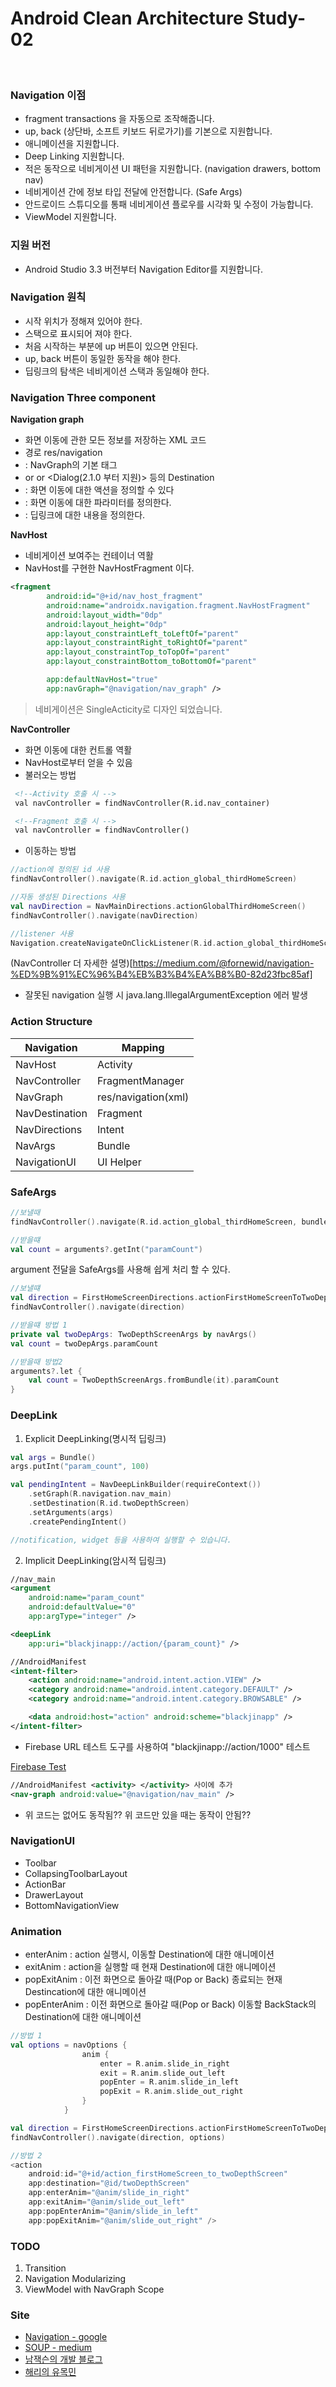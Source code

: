 # Android Clean Architecture Study-02

</br>

### Navigation 이점

- fragment transactions 을 자동으로 조작해줍니다.
- up, back (상단바, 소프트 키보드 뒤로가기)를 기본으로 지원합니다.
- 애니메이션을 지원합니다.
- Deep Linking 지원합니다.
- 적은 동작으로 네비게이션 UI 패턴을 지원합니다. (navigation drawers, bottom nav)
- 네비게이션 간에 정보 타입 전달에 안전합니다. (Safe Args)
- 안드로이드 스튜디오를 통패 네비게이션 플로우를 시각화 및 수정이 가능합니다.
- ViewModel 지원합니다.


### 지원 버전

- Android Studio 3.3 버전부터 Navigation Editor를 지원합니다.


### Navigation 원칙

- 시작 위치가 정해져 있어야 한다.
- 스택으로 표시되어 져야 한다.
- 처음 시작하는 부분에 up 버튼이 있으면 안된다.
- up, back 버튼이 동일한 동작을 해야 한다.
- 딥링크의 탐색은 네비게이션 스택과 동일해야 한다.


### Navigation Three component

**Navigation graph**

- 화면 이동에 관한 모든 정보를 저장하는 XML 코드
- 경로 res/navigation
- <navigation> : NavGraph의 기본 태그
- <fragment> or <Activity> or <Dialog(2.1.0 부터 지원)> 등의 Destination
- <action> : 화면 이동에 대한 액션을 정의할 수 있다
- <argument> : 화면 이동에 대한 파라미터를 정의한다.
- <deeplink> : 딥링크에 대한 내용을 정의한다.

**NavHost**

- 네비게이션 보여주는 컨테이너 역활
- NavHost를 구현한 NavHostFragment 이다.

```xml
<fragment
        android:id="@+id/nav_host_fragment"
        android:name="androidx.navigation.fragment.NavHostFragment"
        android:layout_width="0dp"
        android:layout_height="0dp"
        app:layout_constraintLeft_toLeftOf="parent"
        app:layout_constraintRight_toRightOf="parent"
        app:layout_constraintTop_toTopOf="parent"
        app:layout_constraintBottom_toBottomOf="parent"

        app:defaultNavHost="true"
        app:navGraph="@navigation/nav_graph" />
```

> 네비게이션은 SingleActicity로 디자인 되었습니다.

**NavController**

- 화면 이동에 대한 컨트롤 역활
- NavHost로부터 얻을 수 있음
- 불러오는 방법

```xml
 <!--Activity 호출 시 -->
 val navController = findNavController(R.id.nav_container)

 <!--Fragment 호출 시 -->
 val navController = findNavController()

```

- 이동하는 방법

```kotlin
//action에 정의된 id 사용
findNavController().navigate(R.id.action_global_thirdHomeScreen)

//자동 생성된 Directions 사용
val navDirection = NavMainDirections.actionGlobalThirdHomeScreen()
findNavController().navigate(navDirection)

//listener 사용
Navigation.createNavigateOnClickListener(R.id.action_global_thirdHomeScreen)
```

(NavController 더 자세한 설명)[https://medium.com/@fornewid/navigation-%ED%9B%91%EC%96%B4%EB%B3%B4%EA%B8%B0-82d23fbc85af]

- 잘못된 navigation 실행 시 java.lang.IllegalArgumentException 에러 발생

### Action Structure

|Navigation|Mapping|
|---|---|
|NavHost|Activity|
|NavController|FragmentManager|
|NavGraph|res/navigation(xml)|
|NavDestination|Fragment|
|NavDirections|Intent|
|NavArgs|Bundle|
|NavigationUI|UI Helper|


### SafeArgs

```kotlin
//보낼때
findNavController().navigate(R.id.action_global_thirdHomeScreen, bundleOf("paramCount" to 15))

//받을떄
val count = arguments?.getInt("paramCount")
```

argument 전달을 SafeArgs를 사용해 쉽게 처리 할 수 있다.


```kotlin
//보낼떄
val direction = FirstHomeScreenDirections.actionFirstHomeScreenToTwoDepthScreen(10)
findNavController().navigate(direction)

//받을떄 방법 1
private val twoDepArgs: TwoDepthScreenArgs by navArgs()
val count = twoDepArgs.paramCount

//받을때 방법2
arguments?.let {
    val count = TwoDepthScreenArgs.fromBundle(it).paramCount
}
```

### DeepLink

1. Explicit DeepLinking(명시적 딥링크)

```kotlin
val args = Bundle()
args.putInt("param_count", 100)

val pendingIntent = NavDeepLinkBuilder(requireContext())
    .setGraph(R.navigation.nav_main)
    .setDestination(R.id.twoDepthScreen)
    .setArguments(args)
    .createPendingIntent()

//notification, widget 등을 사용하여 실행할 수 있습니다.
```

2. Implicit DeepLinking(암시적 딥링크)

```xml
//nav_main
<argument
    android:name="param_count"
    android:defaultValue="0"
    app:argType="integer" />

<deepLink
    app:uri="blackjinapp://action/{param_count}" />

//AndroidManifest
<intent-filter>
    <action android:name="android.intent.action.VIEW" />
    <category android:name="android.intent.category.DEFAULT" />
    <category android:name="android.intent.category.BROWSABLE" />

    <data android:host="action" android:scheme="blackjinapp" />
</intent-filter>
```

- Firebase URL 테스트 도구를 사용하여 "blackjinapp://action/1000" 테스트

[Firebase Test](https://firebase.google.com/docs/app-indexing/android/test?hl=ko)


```xml
//AndroidManifest <activity> </activity> 사이에 추가
<nav-graph android:value="@navigation/nav_main" />
```

- 위 코드는 없어도 동작됨?? 위 코드만 있을 때는 동작이 안됨??

### NavigationUI

- Toolbar
- CollapsingToolbarLayout
- ActionBar
- DrawerLayout
- BottomNavigationView

### Animation

- enterAnim : action 실행시, 이동할 Destination에 대한 애니메이션
- exitAnim : action을 실행할 때 현재 Destination에 대한 애니메이션
- popExitAnim : 이전 화면으로 돌아갈 때(Pop or Back) 종료되는 현재 Destincation에 대한 애니메이션
- popEnterAnim : 이전 화면으로 돌아갈 때(Pop or Back) 이동할 BackStack의 Destination에 대한 애니메이션

```kotlin
//방법 1
val options = navOptions {
                anim {
                    enter = R.anim.slide_in_right
                    exit = R.anim.slide_out_left
                    popEnter = R.anim.slide_in_left
                    popExit = R.anim.slide_out_right
                }
            }

val direction = FirstHomeScreenDirections.actionFirstHomeScreenToTwoDepthScreen()
findNavController().navigate(direction, options)

//방법 2
<action
    android:id="@+id/action_firstHomeScreen_to_twoDepthScreen"
    app:destination="@id/twoDepthScreen"
    app:enterAnim="@anim/slide_in_right"
    app:exitAnim="@anim/slide_out_left"
    app:popEnterAnim="@anim/slide_in_left"
    app:popExitAnim="@anim/slide_out_right" />
```

### TODO
1. Transition
2. Navigation Modularizing
3. ViewModel with NavGraph Scope

### Site
- [Navigation - google](https://developer.android.com/guide/navigation)
- [SOUP - medium](https://medium.com/@fornewid)
- [남잭슨의 개발 블로그](https://namjackson.tistory.com/28)
- [해리의 유목민](https://medium.com/harrythegreat/android-navigation-component-%EA%B0%9C%EB%85%90%EA%B3%BC-%ED%8A%9C%ED%86%A0%EB%A6%AC%EC%96%BC-1-5ac6ac081643)
